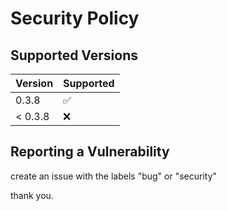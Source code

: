 # Security Policy

## Supported Versions

| Version | Supported          |
| ------- | ------------------ |
|   0.3.8   | :white_check_mark: |
| < 0.3.8   | :x:                |

## Reporting a Vulnerability

create an issue with the labels "bug" or "security"

thank you.
